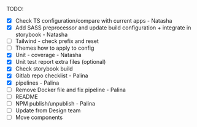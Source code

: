 TODO:

- [x] Check TS configuration/compare with current apps - Natasha
- [x] Add SASS preprocessor and update build configuration + integrate in storybook - Natasha
- [ ] Tailwind - check prefix and reset
- [ ] Themes how to apply to config
- [x] Unit - coverage - Natasha
- [x] Unit test report extra files (optional)
- [x] Check storybook build
- [x] Gitlab repo checklist - Palina
- [x] pipelines - Palina
- [ ] Remove Docker file and fix pipeline - Palina
- [ ] README
- [ ] NPM publish/unpublish - Palina
- [ ] Update from Design team
- [ ] Move components
